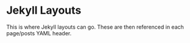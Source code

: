 # Jekyll Layouts

This is where Jekyll layouts can go. These are then referenced in each page/posts YAML header.
